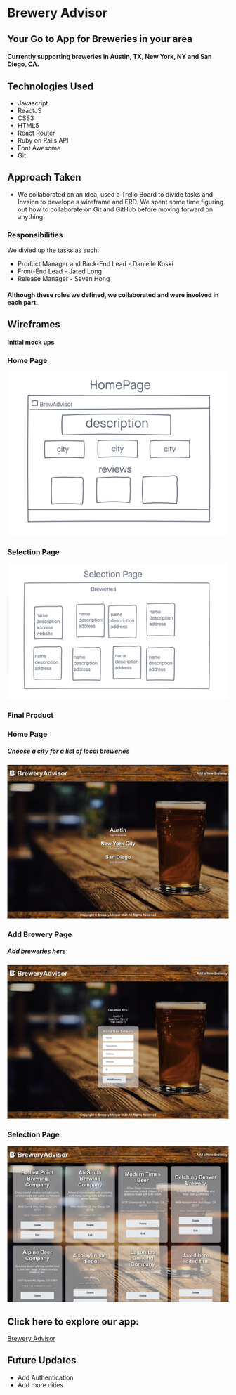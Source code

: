 # Brewery Advisor

## Your Go to App for Breweries in your area

#### Currently supporting breweries in Austin, TX, New York, NY and San Diego, CA.

## Technologies Used

- Javascript
- ReactJS
- CSS3
- HTML5
- React Router
- Ruby on Rails API
- Font Awesome
- Git

## Approach Taken

- We collaborated on an idea, used a Trello Board to divide tasks and Invsion to develope a wireframe and ERD. We spent some time figuring out how to collaborate on Git and GitHub before moving forward on anything.

### Responsibilities

We divied up the tasks as such:

- Product Manager and Back-End Lead - Danielle Koski
- Front-End Lead - Jared Long
- Release Manager - Seven Hong

#### Although these roles we defined, we collaborated and were involved in each part.

## Wireframes

#### Initial mock ups

### Home Page

![](src/images/hp_wireframe.png)

### Selection Page

![](src/images/sp_wireframe.png)

### Final Product

### Home Page

##### Choose a city for a list of local breweries

![](src/images/home.png)

### Add Brewery Page

##### Add breweries here

![](src/images/add.png)

### Selection Page

![](src/images/city.png)

## Click here to explore our app:

<a href="https://brewery-advisor-app.herokuapp.com/" target="_blank">Brewery Advisor</a>

## Future Updates

- Add Authentication
- Add more cities
